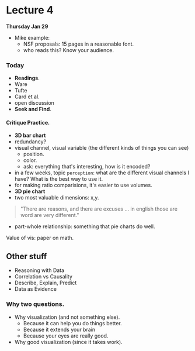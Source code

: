 # Lecture 4 

__Thursday Jan 29__

 - Mike example:
 	- NSF proposals: 15 pages in a reasonable font.
 	- who reads this? Know your audience.

### Today

 - __Readings__.
 - Ware
 - Tufte
 - Card et al.
 - open discussion
 - __Seek and Find__.

#### Critique Practice.

 - __3D bar chart__
 - redundancy?
 - visual channel, visual variable (the different kinds of things you can see)
 	- position.
 	- color.
 	- ask: everything that's interesting, how is it encoded?
 - in a few weeks, topic `perception`: what are the different visual channels I have? What is the best way to use it.
 - for making ratio comparisions, it's easier to use volumes.
 - __3D pie chart__
 - two most valuable dimensions: x,y. 


> "There are reasons, and there are excuses ... in english those are word are very different." 

 - part-whole relationship: something that pie charts do well.

Value of vis: paper on math.

## Other stuff

 - Reasoning with Data
 - Correlation vs Causality
 - Describe, Explain, Predict
 - Data as Evidence

### Why two questions.

 - Why visualization (and not something else).
 	- Because it can help you do things better.
 	- Because it extends your brain
 	- Because your eyes are really good.
 - Why good visualization (since it takes work).

